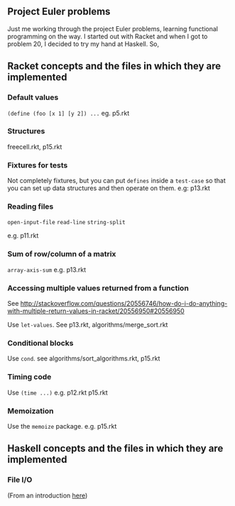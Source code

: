 Project Euler problems
----------------------

Just me working through the project Euler problems, learning functional programming on the way. I started out with Racket and when I got to problem 20, I decided to try my hand at Haskell. So, 



Racket concepts and the files in which they are implemented
-----------------------------------------------------------

### Default values
`(define (foo [x 1] [y 2]) ...` eg.  p5.rkt


### Structures
freecell.rkt, p15.rkt

### Fixtures for tests
Not completely fixtures, but you can put `defines` inside a `test-case` so that you
can set up data structures and then operate on them. e.g: p13.rkt

### Reading files
`open-input-file`
`read-line`
`string-split`

e.g. p11.rkt
   
### Sum of row/column of a matrix
`array-axis-sum` e.g. p13.rkt

### Accessing multiple values returned from a function
See http://stackoverflow.com/questions/20556746/how-do-i-do-anything-with-multiple-return-values-in-racket/20556950#20556950

Use `let-values`. See p13.rkt, algorithms/merge_sort.rkt

### Conditional blocks
Use `cond`. see algorithms/sort_algorithms.rkt, p15.rkt


### Timing code
Use `(time ...)` e.g. p12.rkt p15.rkt


### Memoization
Use the `memoize` package. e.g. p15.rkt


Haskell concepts and the files in which they are implemented
------------------------------------------------------------

### File I/O
(From an introduction [here][haskio])

[haskio]: https://wiki.haskell.org/Tutorials/Programming_Haskell/String_IO

